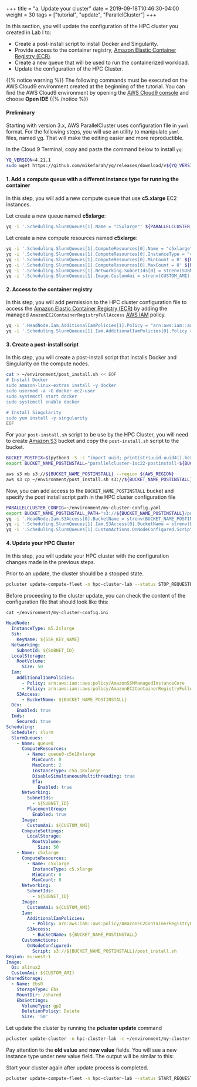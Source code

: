 +++
title = "a. Update your cluster"
date = 2019-09-18T10:46:30-04:00
weight = 30
tags = ["tutorial", "update", "ParallelCluster"]
+++

In this section, you will update the configuration of the HPC cluster you created in Lab I to:
- Create a post-install script to install Docker and Singularity.
- Provide access to the container registry, [Amazon Elastic Container Registry (ECR)](https://aws.amazon.com/ecr/).
- Create a new queue that will be used to run the containerized workload.
- Update the configuration of the HPC Cluster.

{{% notice warning %}}
The following commands must be executed on the AWS Cloud9 environment created at the beginning of the tutorial.
You can find the AWS Cloud9 environment by opening the [AWS Cloud9 console](https://console.aws.amazon.com/cloud9) and choose **Open IDE**
{{% /notice %}}

#### Preliminary

Starting with version 3.x, AWS ParallelCluster uses configuration file in `yaml` format.
For the following steps, you will use an utility to manipulate `yaml` files, named [yq](https://github.com/mikefarah/yq).
That will make the editing easier and more reproductible.

In the Cloud 9 Terminal, copy and paste the command below to install `yq`:

```bash
YQ_VERSION=4.21.1
sudo wget https://github.com/mikefarah/yq/releases/download/v${YQ_VERSION}/yq_linux_amd64 -O /usr/bin/yq && sudo chmod +x /usr/bin/yq
```

#### 1. Add a compute queue with a different instance type for running the container

In this step, you will add a new compute queue that use **c5.xlarge** EC2 instances.

Let create a new queue named __c5xlarge__:
```bash
yq -i '.Scheduling.SlurmQueues[1].Name = "c5xlarge"' ${PARALLELCLUSTER_CONFIG}
```

Let create a new compute resources named __c5xlarge__:
```bash
yq -i '.Scheduling.SlurmQueues[1].ComputeResources[0].Name = "c5xlarge"' ${PARALLELCLUSTER_CONFIG}
yq -i '.Scheduling.SlurmQueues[1].ComputeResources[0].InstanceType = "c5.xlarge"' ${PARALLELCLUSTER_CONFIG}
yq -i '.Scheduling.SlurmQueues[1].ComputeResources[0].MinCount = 0' ${PARALLELCLUSTER_CONFIG}
yq -i '.Scheduling.SlurmQueues[1].ComputeResources[0].MaxCount = 8' ${PARALLELCLUSTER_CONFIG}
yq -i '.Scheduling.SlurmQueues[1].Networking.SubnetIds[0] = strenv(SUBNET_ID)' ${PARALLELCLUSTER_CONFIG}
yq -i '.Scheduling.SlurmQueues[1].Image.CustomAmi = strenv(CUSTOM_AMI)' ${PARALLELCLUSTER_CONFIG}
```
#### 2. Access to the container registry

In this step, you will add permission to the HPC cluster configuration file to access the [Amazon Elastic Container Registry (ECR)](https://aws.amazon.com/ecr/) by adding the managed `AmazonEC2ContainerRegistryFullAccess` [AWS IAM](https://aws.amazon.com/iam/) policy.

```bash
yq -i '.HeadNode.Iam.AdditionalIamPolicies[1].Policy = "arn:aws:iam::aws:policy/AmazonEC2ContainerRegistryFullAccess"' ${PARALLELCLUSTER_CONFIG}
yq -i '.Scheduling.SlurmQueues[1].Iam.AdditionalIamPolicies[0].Policy = "arn:aws:iam::aws:policy/AmazonEC2ContainerRegistryFullAccess"' ${PARALLELCLUSTER_CONFIG}
```

#### 3. Create a post-install script

In this step, you will create a post-install script that installs Docker and Singularity on the compute nodes.

```bash
cat > ~/environment/post_install.sh << EOF
# Install Docker
sudo amazon-linux-extras install -y docker
sudo usermod -a -G docker ec2-user
sudo systemctl start docker
sudo systemctl enable docker

# Install Singularity
sudo yum install -y singularity
EOF
```

For your `post-install.sh` script to be use by the HPC Cluster, you will need to create [Amazon S3](https://aws.amazon.com/s3/) bucket and copy the `post-install.sh` script to the bucket.

```bash
BUCKET_POSTFIX=$(python3 -S -c "import uuid; print(str(uuid.uuid4().hex)[:10])")
export BUCKET_NAME_POSTINSTALL="parallelcluster-isc22-postinstall-${BUCKET_POSTFIX}"

aws s3 mb s3://${BUCKET_NAME_POSTINSTALL} --region ${AWS_REGION}
aws s3 cp ~/environment/post_install.sh s3://${BUCKET_NAME_POSTINSTALL}/
```

Now, you can add access to the `BUCKET_NAME_POSTINSTALL` bucket and specify the post install script path in the HPC cluster configuration file

```bash
PARALLELCLUSTER_CONFIG=~/environment/my-cluster-config.yaml
export BUCKET_NAME_POSTINSTALL_PATH="s3://${BUCKET_NAME_POSTINSTALL}/post_install.sh"
yq -i '.HeadNode.Iam.S3Access[0].BucketName = strenv(BUCKET_NAME_POSTINSTALL)' ${PARALLELCLUSTER_CONFIG}
yq -i '.Scheduling.SlurmQueues[1].Iam.S3Access[0].BucketName = strenv(BUCKET_NAME_POSTINSTALL)' ${PARALLELCLUSTER_CONFIG}
yq -i '.Scheduling.SlurmQueues[1].CustomActions.OnNodeConfigured.Script= strenv(BUCKET_NAME_POSTINSTALL_PATH)' ${PARALLELCLUSTER_CONFIG}
```

#### 4. Update your HPC Cluster

In this step, you will update your HPC cluster with the configuration changes made in the previous steps.

Prior to an update, the cluster should be a stopped state.

```bash
pcluster update-compute-fleet -n hpc-cluster-lab --status STOP_REQUESTED -r $AWS_REGION
```

Before proceeding to the cluster update, you can check the content of the configuration file that should look like this:

`cat ~/environment/my-cluster-config.ini`

```yaml
HeadNode:
  InstanceType: m5.2xlarge
  Ssh:
    KeyName: ${SSH_KEY_NAME}
  Networking:
    SubnetId: ${SUBNET_ID}
  LocalStorage:
    RootVolume:
      Size: 50
  Iam:
    AdditionalIamPolicies:
      - Policy: arn:aws:iam::aws:policy/AmazonSSMManagedInstanceCore
      - Policy: arn:aws:iam::aws:policy/AmazonEC2ContainerRegistryFullAccess
    S3Access:
      - BucketName: ${BUCKET_NAME_POSTINSTALL}
  Dcv:
    Enabled: true
  Imds:
    Secured: true
Scheduling:
  Scheduler: slurm
  SlurmQueues:
    - Name: queue0
      ComputeResources:
        - Name: queue0-c5n18xlarge
          MinCount: 0
          MaxCount: 2
          InstanceType: c5n.18xlarge
          DisableSimultaneousMultithreading: true
          Efa:
            Enabled: true
      Networking:
        SubnetIds:
          - ${SUBNET_ID}
        PlacementGroup:
          Enabled: true
      Image:
        CustomAmi: ${CUSTOM_AMI}
      ComputeSettings:
        LocalStorage:
          RootVolume:
            Size: 50
    - Name: c5xlarge
      ComputeResources:
        - Name: c5xlarge
          InstanceType: c5.xlarge
          MinCount: 0
          MaxCount: 8
      Networking:
        SubnetIds:
          - ${SUBNET_ID}
      Image:
        CustomAmi: ${CUSTOM_AMI}
      Iam:
        AdditionalIamPolicies:
          - Policy: arn:aws:iam::aws:policy/AmazonEC2ContainerRegistryFullAccess
        S3Access:
          - BucketName: ${BUCKET_NAME_POSTINSTALL}
      CustomActions:
        OnNodeConfigured:
          Script: s3://${BUCKET_NAME_POSTINSTALL}/post_install.sh
Region: eu-west-1
Image:
  Os: alinux2
  CustomAmi: ${CUSTOM_AMI}
SharedStorage:
  - Name: Ebs0
    StorageType: Ebs
    MountDir: /shared
    EbsSettings:
      VolumeType: gp2
      DeletionPolicy: Delete
      Size: '50'
```

Let update the cluster by running the **pcluster update** command

```bash
pcluster update-cluster -n hpc-cluster-lab -c ~/environment/my-cluster-config.yaml -r $AWS_REGION
```

Pay attention to the **old value** and **new value** fields. You will see a new instance type under new value field. The output will be similar to this:
<!---
![ParallelCluster Update](/images/container-pc/pcluster_update.png)
--->


Start your cluster again after update process is completed.

```bash
pcluster update-compute-fleet -n hpc-cluster-lab --status START_REQUESTED -r $AWS_REGION
```

